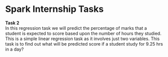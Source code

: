 # Spark Internship Tasks
**Task 2**  <br/>
In this regression task we will predict the percentage of marks that a student is expected to score based upon the number of hours they studied. 
This is a simple linear regression task as it involves just two variables.
This task is to find out what will be predicted score if a student study for 9.25 hrs in a day?

